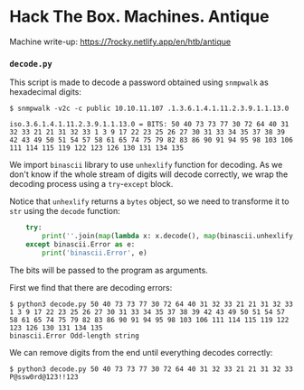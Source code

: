 # Hack The Box. Machines. Antique

Machine write-up: https://7rocky.netlify.app/en/htb/antique

### `decode.py`

This script is made to decode a password obtained using `snmpwalk` as hexadecimal digits:

```console
$ snmpwalk -v2c -c public 10.10.11.107 .1.3.6.1.4.1.11.2.3.9.1.1.13.0

iso.3.6.1.4.1.11.2.3.9.1.1.13.0 = BITS: 50 40 73 73 77 30 72 64 40 31 32 33 21 21 31 32 33 1 3 9 17 22 23 25 26 27 30 31 33 34 35 37 38 39 42 43 49 50 51 54 57 58 61 65 74 75 79 82 83 86 90 91 94 95 98 103 106 111 114 115 119 122 123 126 130 131 134 135
```

We import `binascii` library to use `unhexlify` function for decoding. As we don't know if the whole stream of digits will decode correctly, we wrap the decoding process using a `try`-`except` block.

Notice that `unhexlify` returns a `bytes` object, so we need to transforme it to `str` using the `decode` function:

```python
    try:
        print(''.join(map(lambda x: x.decode(), map(binascii.unhexlify, bits))))
    except binascii.Error as e:
        print('binascii.Error', e)
```

The bits will be passed to the program as arguments.

First we find that there are decoding errors:

```console
$ python3 decode.py 50 40 73 73 77 30 72 64 40 31 32 33 21 21 31 32 33 1 3 9 17 22 23 25 26 27 30 31 33 34 35 37 38 39 42 43 49 50 51 54 57 58 61 65 74 75 79 82 83 86 90 91 94 95 98 103 106 111 114 115 119 122 123 126 130 131 134 135
binascii.Error Odd-length string
```

We can remove digits from the end until everything decodes correctly:

```console
$ python3 decode.py 50 40 73 73 77 30 72 64 40 31 32 33 21 21 31 32 33
P@ssw0rd@123!!123
```
